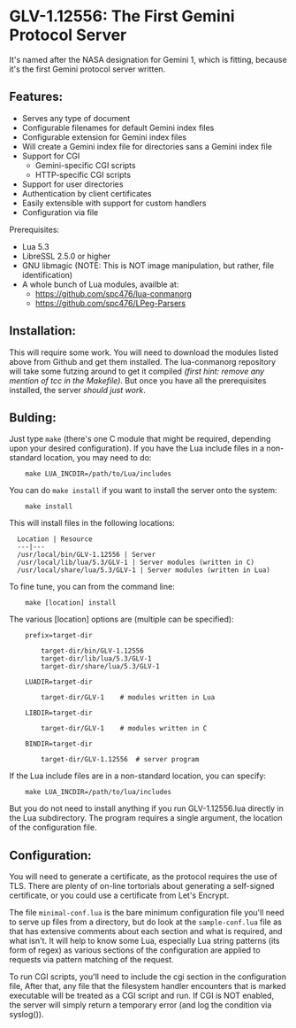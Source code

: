 
# GLV-1.12556: The First Gemini Protocol Server

It's named after the NASA designation for Gemini 1, which is fitting,
because it's the first Gemini protocol server written.

## Features:

* Serves any type of document
* Configurable filenames for default Gemini index files
* Configurable extension for Gemini index files
* Will create a Gemini index file for directories sans a Gemini index file
* Support for CGI
	* Gemini-specific CGI scripts
	* HTTP-specific CGI scripts
* Support for user directories
* Authentication by client certificates
* Easily extensible with support for custom handlers
* Configuration via file

Prerequisites:

* Lua 5.3
* LibreSSL 2.5.0 or higher
* GNU libmagic (NOTE:  This is NOT image manipulation, but rather, file identification)
* A whole bunch of Lua modules, availble at:
	* https://github.com/spc476/lua-conmanorg
	* https://github.com/spc476/LPeg-Parsers

## Installation:

This will require some work.  You will need to download the modules listed
above from Github and get them installed.  The lua-conmanorg repository will
take some futzing around to get it compiled _(first hint:  remove any mention
of tcc in the Makefile)_.  But once you have all the prerequisites installed,
the server _should just work_.  

## Bulding:

Just type `make` (there's one C module that might be required, depending
upon your desired configuration).  If you have the Lua include files in a
non-standard location, you may need to do:

```
	make LUA_INCDIR=/path/to/Lua/includes
```
You can do `make install` if you want to install the server onto the system:

```
	make install
```

This will install files in the following locations:

      Location | Resource
      ---|---
      /usr/local/bin/GLV-1.12556 | Server
      /usr/local/lib/lua/5.3/GLV-1 | Server modules (written in C)
      /usr/local/share/lua/5.3/GLV-1 | Server modules (written in Lua)

To fine tune, you can from the command line:

```
	make [location] install
```

The various [location] options are (multiple can be specified):

```
	prefix=target-dir

		target-dir/bin/GLV-1.12556
		target-dir/lib/lua/5.3/GLV-1
		target-dir/share/lua/5.3/GLV-1

	LUADIR=target-dir

		target-dir/GLV-1	# modules written in Lua

	LIBDIR=target-dir

		target-dir/GLV-1	# modules written in C

	BINDIR=target-dir

		target-dir/GLV-1.12556	# server program
```

If the Lua include files are in a non-standard location, you can specify:

```
	make LUA_INCDIR=/path/to/lua/includes
```

But you do not need to install anything if you run GLV-1.12556.lua directly
in the Lua subdirectory.  The program requires a single argument, the
location of the configuration file.

## Configuration:

You will need to generate a certificate, as the protocol requires the use of
TLS.  There are plenty of on-line tortorials about generating a self-signed
certificate, or you could use a certificate from Let's Encrypt.

The file `minimal-conf.lua` is the bare minimum configuration file you'll
need to serve up files from a directory, but do look at the `sample-conf.lua`
file as that has extensive comments about each section and what is required,
and what isn't.  It will help to know some Lua, especially Lua string
patterns (its form of regex) as various sections of the configuration are
applied to requests via pattern matching of the request.

To run CGI scripts, you'll need to include the cgi section in the
configuration file,  After that, any file that the filesystem handler
encounters that is marked executable will be treated as a CGI script and
run.  If CGI is NOT enabled, the server will simply return a temporary error
(and log the condition via syslog()).
